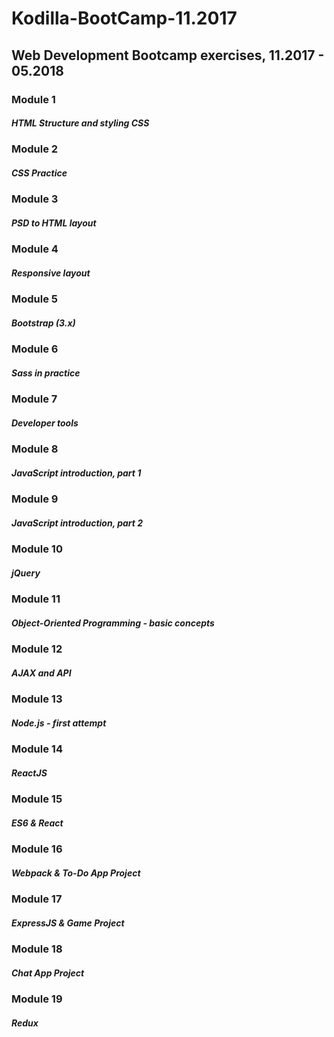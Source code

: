 # Kodilla-BootCamp-11.2017
## Web Development Bootcamp exercises, 11.2017 - 05.2018  

### Module 1 
##### HTML Structure and styling CSS
### Module 2 
##### CSS Practice
### Module 3
##### PSD to HTML layout
### Module 4
##### Responsive layout
### Module 5 
##### Bootstrap (3.x)
### Module 6 
##### Sass in practice
### Module 7 
##### Developer tools
### Module 8 
##### JavaScript introduction, part 1
### Module 9
##### JavaScript introduction, part 2
### Module 10
##### jQuery
### Module 11
##### Object-Oriented Programming - basic concepts
### Module 12
##### AJAX and API
### Module 13
##### Node.js - first attempt
### Module 14
##### ReactJS
### Module 15
##### ES6 & React
### Module 16
##### Webpack & To-Do App Project
### Module 17
##### ExpressJS & Game Project
### Module 18
##### Chat App Project
### Module 19 
##### Redux
